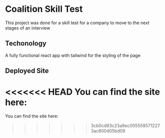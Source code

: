 # Coalition Skill Test

This project was done for a skill test for a company to move to the next stages of an interview

## Techonology 

A fully functional react app with tailwind for the styling of the page

## Deployed Site

<<<<<<< HEAD
You can find the site here: 
=======
You can find the site here: 
>>>>>>> 3cb0cd93c23a9ec0055595712273ac800d05bd09
